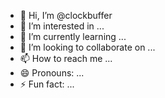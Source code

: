 - 👋 Hi, I’m @clockbuffer
- 👀 I’m interested in ...
- 🌱 I’m currently learning ...
- 💞️ I’m looking to collaborate on ...
- 📫 How to reach me ...
- 😄 Pronouns: ...
- ⚡ Fun fact: ...

<!---
clockbuffer/clockbuffer is a ✨ special ✨ repository because its `README.md` (this file) appears on your GitHub profile.
You can click the Preview link to take a look at your changes.
--->
